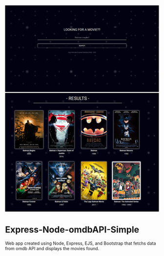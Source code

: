 
![](public/images/Screenshot_2020-07-25.png)
![](public/images/Screenshot_2020-07-25-2.png)

# Express-Node-omdbAPI-Simple
Web app created using Node, Express, EJS, and Bootstrap that fetchs data from omdb API and displays the movies found. 

